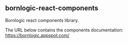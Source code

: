 ## bornlogic-react-components

Bornlogic react components library.

The URL below contains the components documentation:
https://bornlogic.appspot.com/